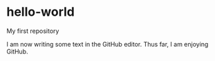 # hello-world
My first repository

I am now writing some text in the GitHub editor.
Thus far, I am enjoying GitHub.
